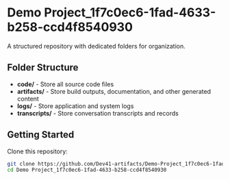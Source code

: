 # Demo Project_1f7c0ec6-1fad-4633-b258-ccd4f8540930
A structured repository with dedicated folders for organization.

## Folder Structure

- **code/** - Store all source code files
- **artifacts/** - Store build outputs, documentation, and other generated content
- **logs/** - Store application and system logs
- **transcripts/** - Store conversation transcripts and records

## Getting Started

Clone this repository:
```bash
git clone https://github.com/Dev41-artifacts/Demo-Project_1f7c0ec6-1fad-4633-b258-ccd4f8540930
cd Demo Project_1f7c0ec6-1fad-4633-b258-ccd4f8540930
```
